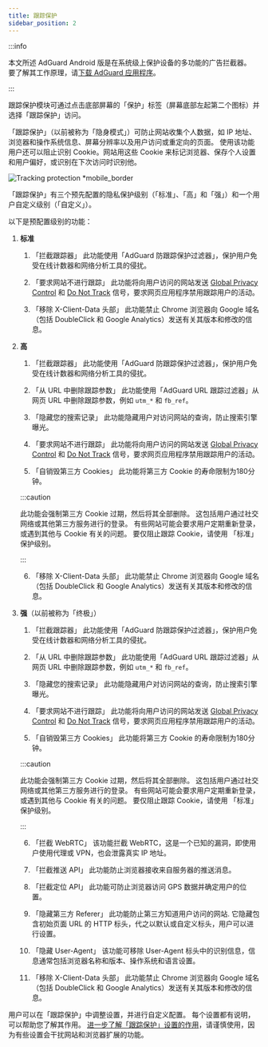 ```yaml
---
title: 跟踪保护
sidebar_position: 2
---
```


:::info

本文所述 AdGuard Android 版是在系统级上保护设备的多功能的广告拦截器。 要了解其工作原理，请[下载 AdGuard 应用程序](https://agrd.io/download-kb-adblock)。

:::

跟踪保护模块可通过点击底部屏幕的「保护」标签（屏幕底部左起第二个图标）并选择「跟踪保护」访问。

「跟踪保护」（以前被称为「隐身模式」）可防止网站收集个人数据，如 IP 地址、浏览器和操作系统信息、屏幕分辨率以及用户访问或重定向的页面。 使用该功能用户还可以阻止识别 Cookie。网站用这些 Cookie 来标记浏览器、保存个人设置和用户偏好，或识别在下次访问时识别他。

![Tracking protection \*mobile\_border](https://cdn.adtidy.org/blog/new/y5fuztracking_protection.png)

「跟踪保护」有三个预先配置的隐私保护级别（「标准」、「高」和「强」）和一个用户自定义级别（「自定义」）。

以下是预配置级别的功能：

1. **标准**

   1. 「拦截跟踪器」 此功能使用「AdGuard 防跟踪保护过滤器」，保护用户免受在线计数器和网络分析工具的侵扰。

   2. 「要求网站不进行跟踪」 此功能将向用户访问的网站发送 [Global Privacy Control](https://globalprivacycontrol.org/) 和 [Do Not Track](https://en.wikipedia.org/wiki/Do_Not_Track) 信号，要求网页应用程序禁用跟踪用户的活动。

   3. 「移除 X-Client-Data 头部」 此功能禁止 Chrome 浏览器向 Google 域名（包括 DoubleClick 和 Google Analytics）发送有关其版本和修改的信息。

2. **高**

   1. 「拦截跟踪器」 此功能使用「AdGuard 防跟踪保护过滤器」，保护用户免受在线计数器和网络分析工具的侵扰。

   2. 「从 URL 中删除跟踪参数」 此功能使用「AdGuard URL 跟踪过滤器」从网页 URL 中删除跟踪参数，例如 `utm_*` 和 `fb_ref`。

   3. 「隐藏您的搜索记录」 此功能隐藏用户对访问网站的查询，防止搜索引擎曝光。

   4. 「要求网站不进行跟踪」 此功能将向用户访问的网站发送 [Global Privacy Control](https://globalprivacycontrol.org/) 和 [Do Not Track](https://en.wikipedia.org/wiki/Do_Not_Track) 信号，要求网页应用程序禁用跟踪用户的活动。

   5. 「自销毁第三方 Cookies」 此功能将第三方 Cookie 的寿命限制为180分钟。

   :::caution

   此功能会强制第三方 Cookie 过期，然后将其全部删除。 这包括用户通过社交网络或其他第三方服务进行的登录。 有些网站可能会要求用户定期重新登录，或遇到其他与 Cookie 有关的问题。 要仅阻止跟踪 Cookie，请使用 「标准」保护级别。

   :::

   6. 「移除 X-Client-Data 头部」 此功能禁止 Chrome 浏览器向 Google 域名（包括 DoubleClick 和 Google Analytics）发送有关其版本和修改的信息。

3. **强**（以前被称为「终极」）

   1. 「拦截跟踪器」 此功能使用「AdGuard 防跟踪保护过滤器」，保护用户免受在线计数器和网络分析工具的侵扰。

   2. 「从 URL 中删除跟踪参数」 此功能使用「AdGuard URL 跟踪过滤器」从网页 URL 中删除跟踪参数，例如 `utm_*` 和 `fb_ref`。

   3. 「隐藏您的搜索记录」 此功能隐藏用户对访问网站的查询，防止搜索引擎曝光。

   4. 「要求网站不进行跟踪」 此功能将向用户访问的网站发送 [Global Privacy Control](https://globalprivacycontrol.org/) 和 [Do Not Track](https://en.wikipedia.org/wiki/Do_Not_Track) 信号，要求网页应用程序禁用跟踪用户的活动。

   5. 「自销毁第三方 Cookies」 此功能将第三方 Cookie 的寿命限制为180分钟。

   :::caution

   此功能会强制第三方 Cookie 过期，然后将其全部删除。 这包括用户通过社交网络或其他第三方服务进行的登录。 有些网站可能会要求用户定期重新登录，或遇到其他与 Cookie 有关的问题。 要仅阻止跟踪 Cookie，请使用 「标准」保护级别。

   :::

   6. 「拦截 WebRTC」 该功能拦截 WebRTC，这是一个已知的漏洞，即使用户使用代理或 VPN，也会泄露真实 IP 地址。

   7. 「拦截推送 API」 此功能防止浏览器接收来自服务器的推送消息。

   8. 「拦截定位 API」 此功能可防止浏览器访问 GPS 数据并确定用户的位置。

   9. 「隐藏第三方 Referer」 此功能防止第三方知道用户访问的网站. 它隐藏包含初始页面 URL 的 HTTP 标头，代之以默认或自定义标头，用户可以进行设置。

   10. 「隐藏 User-Agent」 该功能可移除 User-Agent 标头中的识别信息，信息通常包括浏览器名称和版本、操作系统和语言设置。

   11. 「移除 X-Client-Data 头部」 此功能禁止 Chrome 浏览器向 Google 域名（包括 DoubleClick 和 Google Analytics）发送有关其版本和修改的信息。

用户可以在「跟踪保护」中调整设置，并进行自定义配置。 每个设置都有说明，可以帮助您了解其作用。 [进一步了解「跟踪保护」设置的作用](/general/stealth-mode)，请谨慎使用，因为有些设置会干扰网站和浏览器扩展的功能。
